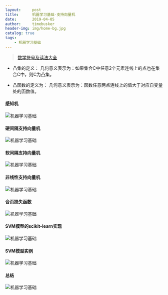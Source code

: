 ```yaml
---
layout:     post
title:      机器学习基础-支持向量机
date:       2019-04-05
author:     timebusker
header-img: img/home-bg.jpg
catalog: true
tags:
    - 机器学习基础
---
```


> [数学符号及读法大全](https://blog.csdn.net/qq_37212752/article/details/83956265)

- 凸集的定义：
几何意义表示为：如果集合C中任意2个元素连线上的点也在集合C中，则C为凸集。

- 凸函数的定义为：
几何意义表示为：函数任意两点连线上的值大于对应自变量处的函数值。


#### 感知机

![机器学习基础](img/older/algorithm/08/1.png)

#### 硬间隔支持向量机

![机器学习基础](img/older/algorithm/08/2.png)

#### 软间隔支持向量机

![机器学习基础](img/older/algorithm/08/3.png)

#### 非线性支持向量机

![机器学习基础](img/older/algorithm/08/4.png)

#### 合页损失函数

![机器学习基础](img/older/algorithm/08/5.png)

#### SVM模型的scikit-learn实现

![机器学习基础](img/older/algorithm/08/6.png)

#### SVM模型实例

![机器学习基础](img/older/algorithm/08/7.png)

#### 总结

![机器学习基础](img/older/algorithm/08/8.png)

